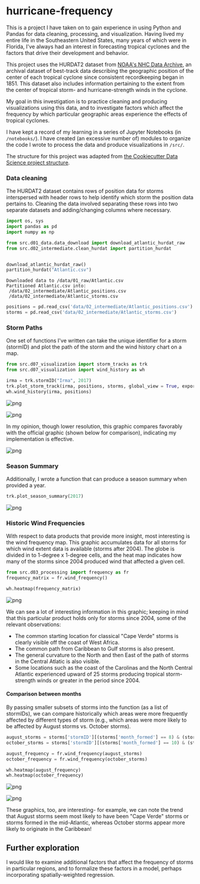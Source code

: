 # hurricane-frequency

This is a project I have taken on to gain experience in using Python and Pandas for data cleaning, processing, and visualization. Having lived my entire life in the Southeastern United States, many years of which were in Florida, I've always had an interest in forecasting tropical cyclones and the factors that drive their development and behavior.

This project uses the HURDAT2 dataset from [NOAA's NHC Data Archive](https://www.nhc.noaa.gov/data), an archival dataset of best-track data describing the geographic position of the center of each tropical cyclone since consistent recordkeeping began in 1851. This dataset also includes information pertaining to the extent from the center of tropical storm- and hurricane-strength winds in the cyclone.

My goal in this investigation is to practice cleaning and producing visualizations using this data, and to investigate factors which affect the frequency by which particular geographic areas experience the effects of tropical cyclones.

I have kept a record of my learning in a series of Jupyter Notebooks (in `/notebooks/`). I have created (an excessive number of) modules to organize the code I wrote to process the data and produce visualizations in `/src/`.

The structure for this project was adapted from [the Cookiecutter Data Science project structure](https://drivendata.github.io/cookiecutter-data-science/).

### Data cleaning

The HURDAT2 dataset contains rows of position data for storms interspersed with header rows to help identify which storm the position data pertains to. Cleaning the data involved separating these rows into two separate datasets and adding/changing columns where necessary.


```python
import os, sys
import pandas as pd
import numpy as np

from src.d01_data.data_download import download_atlantic_hurdat_raw
from src.d02_intermediate.clean_hurdat import partition_hurdat


download_atlantic_hurdat_raw()
partition_hurdat("Atlantic.csv")
```

    Downloaded data to /data/01_raw/Atlantic.csv
    Partitioned Atlantic.csv into:
     /data/02_intermediate/Atlantic_positions.csv
     /data/02_intermediate/Atlantic_storms.csv



```python
positions = pd.read_csv('data/02_intermediate/Atlantic_positions.csv')
storms = pd.read_csv('data/02_intermediate/Atlantic_storms.csv')
```

### Storm Paths

One set of functions I've written can take the unique identifier for a storm (stormID) and plot the path of the storm and the wind history chart on a map.


```python
from src.d07_visualization import storm_tracks as trk
from src.d07_visualization import wind_history as wh

irma = trk.stormID("Irma", 2017)
trk.plot_storm_track(irma, positions, storms, global_view = True, export = False)
wh.wind_history(irma, positions)
```


    
![png](readme_files/readme_6_0.png)
    



    
![png](readme_files/readme_6_1.png)
    

In my opinion, though lower resolution, this graphic compares favorably with the official graphic (shown below for comparison), indicating my implementation is effective.

![png](readme_files/irmawh.png)


### Season Summary

Additionally, I wrote a function that can produce a season summary when provided a year.


```python
trk.plot_season_summary(2017)
```


    
![png](readme_files/readme_8_0.png)
    


### Historic Wind Frequencies

With respect to data products that provide more insight, most interesting is the wind frequency map. This graphic accumulates data for all storms for which wind extent data is available (storms after 2004). The globe is divided in to 1-degree x 1-degree cells, and the heat map indicates how many of the storms since 2004 produced wind that affected a given cell.


```python
from src.d03_processing import frequency as fr
frequency_matrix = fr.wind_frequency()

wh.heatmap(frequency_matrix)
```


    
![png](readme_files/readme_10_0.png)
    


We can see a lot of interesting information in this graphic; keeping in mind that this particular product holds only for storms since 2004, some of the relevant observations:
- The common starting location for classical "Cape Verde" storms is clearly visible off the coast of West Africa.
- The common path from Caribbean to Gulf storms is also present.
- The general curvature to the North and then East of the path of storms in the Central Atlatic is also visible.
- Some locations such as the coast of the Carolinas and the North Central Atlantic experienced upward of 25 storms producing tropical storm-strength winds or greater in the period since 2004.

#### Comparison between months

By passing smaller subsets of storms into the function (as a list of stormIDs), we can compare historically which areas were more frequently affected by different types of storm (e.g., which areas were more likely to be affected by August storms vs. October storms).


```python
august_storms = storms['stormID'][(storms['month_formed'] == 8) & (storms['year'] >= 2004)]
october_storms = storms['stormID'][(storms['month_formed'] == 10) & (storms['year'] >= 2004)]

august_frequency = fr.wind_frequency(august_storms)
october_frequency = fr.wind_frequency(october_storms)

wh.heatmap(august_frequency)
wh.heatmap(october_frequency)
```


    
![png](readme_files/readme_13_0.png)
    



    
![png](readme_files/readme_13_1.png)
    


These graphics, too, are interesting- for example, we can note the trend that August storms seem most likely to have been "Cape Verde" storms or storms formed in the mid-Atlantic, whereas October storms appear more likely to originate in the Caribbean!

## Further exploration

I would like to examine additional factors that affect the frequency of storms in particular regions, and to formalize these factors in a model, perhaps incorporating spatially-weighted regression.
